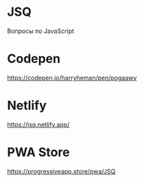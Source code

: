 # JSQ
Вопросы по JavaScript

# Codepen
https://codepen.io/harryheman/pen/pogaawv

# Netlify
https://jsq.netlify.app/

# PWA Store
https://progressiveapp.store/pwa/JSQ
